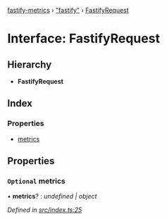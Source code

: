 [fastify-metrics](../README.md) › ["fastify"](../modules/_fastify_.md) › [FastifyRequest](_fastify_.fastifyrequest.md)

# Interface: FastifyRequest

## Hierarchy

* **FastifyRequest**

## Index

### Properties

* [metrics](_fastify_.fastifyrequest.md#optional-metrics)

## Properties

### `Optional` metrics

• **metrics**? : *undefined | object*

*Defined in [src/index.ts:25](https://github.com/SkeLLLa/fastify-metrics/blob/6036ae1/src/index.ts#L25)*
